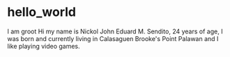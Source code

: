 # hello_world
I am groot
Hi my name is Nickol John Eduard M. Sendito, 24 years of age, I was born and currently living in Calasaguen Brooke's Point Palawan and I like playing video games.
